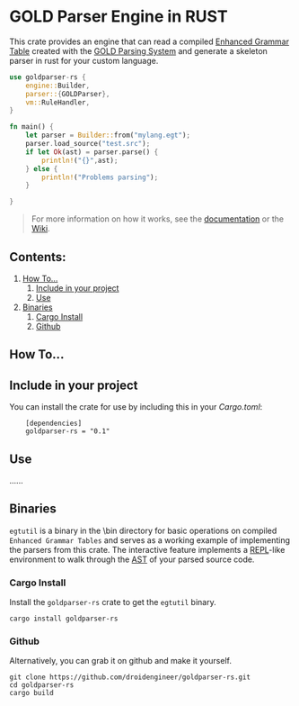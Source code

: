 GOLD Parser Engine in RUST
==========================

This crate provides an engine that can read a compiled [Enhanced Grammar Table](http://goldparser.org/doc/egt/index.htm) created with the [GOLD Parsing System](http://goldparser.org/index.htm) and generate a skeleton parser in rust for your custom language.

```rust
use goldparser-rs {
    engine::Builder,
    parser::{GOLDParser},
    vm::RuleHandler,
}

fn main() {
    let parser = Builder::from("mylang.egt");
    parser.load_source("test.src");
    if let Ok(ast) = parser.parse() {
        println!("{}",ast);
    } else {
        println!("Problems parsing");
    }

}
```

>For more information on how it works, see the [documentation](https://droidengineer.github.io/goldparser-rs/) or the [Wiki](https://github.com/droidengineer/goldparser-rs/wiki).

Contents:
---------

1. [How To...](#how-to)
    1. [Include in your project](#include-in-your-project)
    2. [Use](#use)
5. [Binaries](#binaries)
    1. [Cargo Install](#cargo-install)
    2. [Github](#github)

How To...
---------

## Include in your project

You can install the crate for use by including this in your _Cargo.toml_:
```shell
    [dependencies]
    goldparser-rs = "0.1"
```

## Use

...<TODO>...



## Binaries

`egtutil` is a binary in the \bin directory for basic operations on compiled `Enhanced Grammar Tables` and serves as a working example of implementing the parsers from this crate. The 
interactive feature implements a [REPL](https://www.digitalocean.com/community/tutorials/what-is-repl)-like environment to walk through the [AST](https://en.wikipedia.org/wiki/Abstract_syntax_tree) of your parsed source code.

### Cargo Install

Install the `goldparser-rs` crate to get the `egtutil` binary.

```
cargo install goldparser-rs
```

### Github

Alternatively, you can grab it on github and make it yourself.

```
git clone https://github.com/droidengineer/goldparser-rs.git
cd goldparser-rs
cargo build
```





